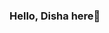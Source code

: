 ### Hello, Disha here👋

<!--
**Disha28r/Disha28r** is a ✨ _special_ ✨ repository because its `README.md` (this file) appears on your GitHub profile.

Here are some ideas to get you started:

- 🔭 I’m currently working on ...
- 🌱 I’m currently learning Python 
- 👯 I’m looking to collaborate on ...
- 🤔 I’m looking for help with ...
- 💬 Ask me about ...
- 📫 How to reach me: @acharyardisha@gmail.com
- 😄 Pronouns: She/her
- ⚡ Fun fact: ...
-->
